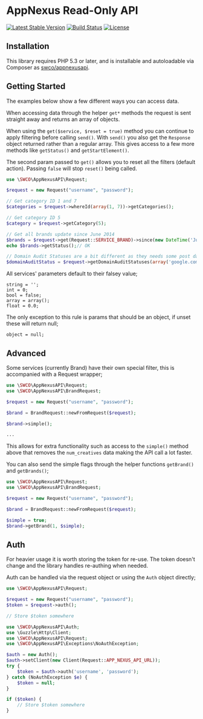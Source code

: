 AppNexus Read-Only API
======================

[![Latest Stable Version](https://poser.pugx.org/swco/appnexusapi/v/stable.svg)](https://packagist.org/packages/swco/appnexusapi) [![Build Status](https://travis-ci.org/swco/appnexusapi.svg?branch=master)](https://travis-ci.org/swco/appnexusapi) [![License](https://poser.pugx.org/swco/appnexusapi/license.svg)](https://packagist.org/packages/swco/appnexusapi)

Installation
------------

This library requires PHP 5.3 or later, and is installable and autoloadable via Composer as [swco/appnexusapi](https://packagist.org/packages/swco/appnexusapi).

Getting Started
---------------

The examples below show a few different ways you can access data.

When accessing data through the helper `get*` methods the request is sent straight away and returns an array of objects.

When using the `get($service, $reset = true)` method you can continue to apply filtering before calling `send()`. With `send()` you also get the `Response` object returned rather than a regular array. This gives access to a few more methods like `getStatus()` and `getStartElement()`.

The second param passed to `get()` allows you to reset all the filters (default action). Passing `false` will stop `reset()` being called.

```php
use \SWCO\AppNexusAPI\Request;

$request = new Request("username", "password");

// Get category ID 1 and 7
$categories = $request->whereId(array(1, 7))->getCategories();

// Get category ID 5
$category = $request->getCategory(5);

// Get all brands update since June 2014
$brands = $request->get(Request::SERVICE_BRAND)->since(new DateTime('June 2014'))->send();
echo $brands->getStatus();// OK

// Domain Audit Statuses are a bit different as they needs some post data
$domainAuditStatus = $request->getDomainAuditStatuses(array('google.com'));
```

All services' parameters default to their falsey value;

```
string = '';
int = 0;
bool = false;
array = array();
float = 0.0;
```

The only exception to this rule is params that should be an object, if unset these will return null;

```
object = null;
```

Advanced
--------

Some services (currently Brand) have their own special filter, this is accompanied with a Request wrapper;

```php
use \SWCO\AppNexusAPI\Request;
use \SWCO\AppNexusAPI\BrandRequest;

$request = new Request("username", "password");

$brand = BrandRequest::newFromRequest($request);

$brand->simple();

...
```

This allows for extra functionality such as access to the `simple()` method above that removes the `num_creatives` data
making the API call a lot faster.

You can also send the simple flags through the helper functions `getBrand()` and `getBrands()`;

```php
use \SWCO\AppNexusAPI\Request;
use \SWCO\AppNexusAPI\BrandRequest;

$request = new Request("username", "password");

$brand = BrandRequest::newFromRequest($request);

$simple = true;
$brand->getBrand(1, $simple);
```

Auth
----

For heavier usage it is worth storing the token for re-use. The token doesn't change and the library handles re-authing when needed.

Auth can be handled via the request object or using the `Auth` object directly;

```php
use \SWCO\AppNexusAPI\Request;

$request = new Request("username", "password");
$token = $request->auth();

// Store $token somewhere
```

```php
use \SWCO\AppNexusAPI\Auth;
use \Guzzle\Http\Client;
use \SWCO\AppNexusAPI\Request;
use \SWCO\AppNexusAPI\Exceptions\NoAuthException;

$auth = new Auth();
$auth->setClient(new Client(Request::APP_NEXUS_API_URL));
try {
    $token = $auth->auth('username', 'password');
} catch (NoAuthException $e) {
    $token = null;
}

if ($token) {
    // Store $token somewhere
}
```

